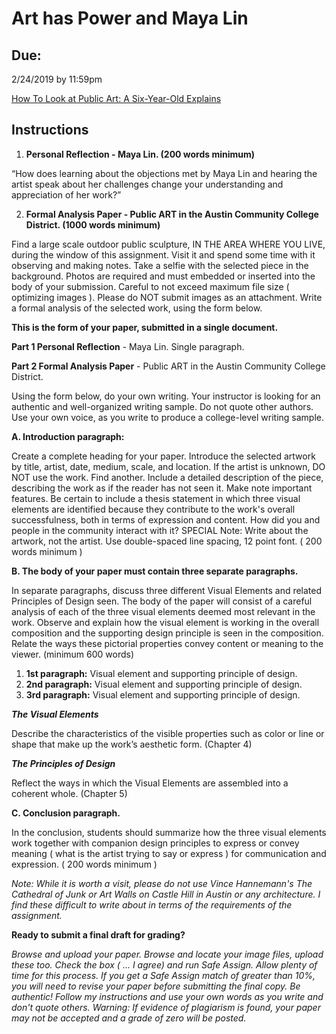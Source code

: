 # Art has Power and Maya Lin

## Due:
2/24/2019 by 11:59pm

[How To Look at Public Art: A Six-Year-Old Explains](https://www.youtube.com/watch?v=MNO14EzuPM4)

## Instructions

1. **Personal Reflection - Maya Lin.  (200 words minimum)** 


“How does learning about the objections met by Maya Lin and hearing the artist speak about her challenges change your understanding and appreciation of her work?”



2. **Formal Analysis Paper - Public ART in the Austin Community College District. (1000 words minimum)**


Find a large scale outdoor public sculpture, IN THE AREA WHERE YOU LIVE, during the window of this assignment. Visit it and spend some time with it observing and making notes. Take a selfie with the selected piece in the background. Photos are required and must embedded or inserted into the body of your submission. Careful to not exceed maximum file size ( optimizing images ). Please do NOT submit images as an attachment. Write a formal analysis of the selected work, using the form below.


**This is the form of your paper, submitted in a single document.**

**Part 1 Personal Reflection** - Maya Lin. Single paragraph.

**Part 2 Formal Analysis Paper** - Public ART in the Austin Community College District. 


Using the form below, do your own writing. Your instructor is looking for an authentic and well-organized writing sample. Do not quote other authors. Use your own voice, as you write to produce a college-level writing sample.


**A. Introduction paragraph:**


Create a complete heading for your paper. Introduce the selected artwork by title, artist, date, medium, scale, and location. If the artist is unknown, DO NOT use the work. Find another. Include a detailed description of the piece, describing the work as if the reader has not seen it. Make note important features. Be certain to include a thesis statement in which three visual elements are identified because they contribute to the work's overall successfulness, both in terms of expression and content. How did you and people in the community interact with it? SPECIAL Note: Write about the artwork, not the artist. Use double-spaced line spacing, 12 point font. ( 200 words minimum )


**B. The body of your paper must contain three separate paragraphs.**


In separate paragraphs, discuss three different Visual Elements and related Principles of Design seen. The body of the paper will consist of a careful analysis of each of the three visual elements deemed most relevant in the work.  Observe and explain how the visual element is working in the overall composition and the supporting design principle is seen in the composition. Relate the ways these pictorial properties convey content or meaning to the viewer. (minimum 600 words) 

1. **1st paragraph:** Visual element and supporting principle of design.
2. **2nd paragraph:** Visual element and supporting principle of design.
3. **3rd paragraph:** Visual element and supporting principle of design.

***The Visual Elements***


Describe the characteristics of the visible properties such as color or line or shape that make up the work’s aesthetic form. (Chapter 4)


***The Principles of Design***


Reflect the ways in which the Visual Elements are assembled into a coherent whole. (Chapter 5)


**C. Conclusion paragraph.**


In the conclusion, students should summarize how the three visual elements work together with companion design principles to express or convey meaning ( what is the artist trying to say or express ) for communication and expression. ( 200 words minimum )


*Note: While it is worth a visit, please do not use Vince Hannemann's The Cathedral of Junk or Art Walls on Castle Hill in Austin or any architecture. I find these difficult to write about in terms of the requirements of the assignment.*

**Ready to submit a final draft for grading?**

*Browse and upload your paper. Browse and locate your image files, upload these too. Check the box ( ... I agree) and run Safe Assign. Allow plenty of time for this process. If you get a Safe Assign match of greater than 10%, you will need to revise your paper before submitting the final copy. Be authentic! Follow my instructions and use your own words as you write and don't quote others. Warning: If evidence of plagiarism is found, your paper may not be accepted and a grade of zero will be posted.*
